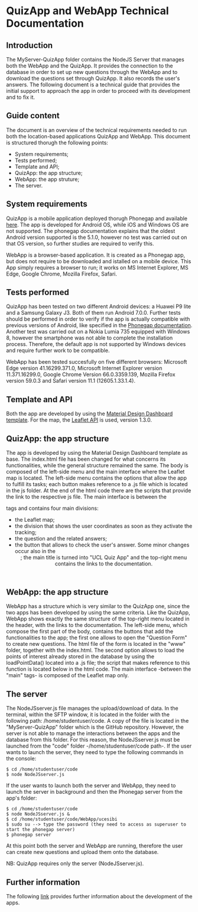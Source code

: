 # QuizApp and WebApp Technical Documentation

## Introduction

The MyServer-QuizApp folder contains the NodeJS Server that manages both the WebApp and the QuizApp. It provides the connection to the database 
in order to set up new questions through the WebApp and to download the questions set through QuizApp. It also records the user's answers.
The following document is a technical guide that provides the initial support to approach the app in order to proceed with its development and to fix it.

## Guide content

The document is an overview of the technical requirements needed to run both the location-based applications QuizApp and WebApp.
This document is structured thorugh the following points:
- System requirements;
- Tests performed;
- Template and API;
- QuizApp: the app structure;
- WebApp: the app struture;
- The server.

## System requirements

QuizApp is a mobile application deployed thorugh Phonegap and available [here]( https://build.phonegap.com/apps/3148274/share ). The app is developed for Android OS, while 
iOS and Windows OS are not supported. The phonegap documentation explains that the oldest Android version supported is the 5.1.0, however no test 
was carried out on that OS version, so further studies are required to verify this.

WebApp is a browser-based application. It is created as a Phonegap app, but does not require to be downloaded and istalled on a mobile device. 
This App simply requires a browser to run; it works on MS Internet Explorer, MS Edge, Google Chrome, Mozilla Firefox, Safari.

## Tests performed

QuizApp has been tested on two different Android devices: a Huawei P9 lite and a Samsung Galaxy J3. Both of them run Android 7.0.0. Further tests should be
performed in order to verify if the app is actually compatible with previous versions of Android, like specified in the [Phonegap documentation]( https://build.phonegap.com/current-support ).
Another test was carried out on a Nokia Lumia 735 equipped with Windows 8, however the smartphone was not able to complete the installation 
process. Therefore, the default app is not supported by Windows devices and require further work to be compatible.

WebApp has been tested succesfully on five different browsers: Microsoft Edge version 41.16299.371.0, Microsoft Internet Explorer version 11.371.16299.0, 
Google Chrome Version 66.0.3359.139, Mozilla Firefox version 59.0.3 and Safari version 11.1 (12605.1.33.1.4).

## Template and API

Both the app are developed by using the [Material Design Dashboard template]( https://getmdl.io/templates/index.html ). 
For the map, the [Leaflet API]( https://leafletjs.com/ ) is used, version 1.3.0.

## QuizApp: the app structure

The app is developed by using the Material Design Dashboard template as base. The index.html file has been changed for what concerns its functionalities,
while the general structure remained the same. The body is composed of the left-side menu and the main interface where the Leaflet map is located. The left-side
menu contains the options that allow the app to fulfill its tasks; each button makes reference to a .js file which is located in the js folder. At the end of
the html code there are the scripts that provide the link to the respective js file. The main interface is between the <main> tags and contains four main divisions:
- the Leaflet map;
- the division that shows the user coordinates as soon as they activate the tracking;
- the question and the related answers;
- the button that allows to check the user's answer.
Some minor changes occur also in the <header>; the main title is turned into "UCL Quiz App" and the top-right menu contains the links to the documentation.  

## WebApp: the app structure

WebApp has a structure which is very similar to the QuizApp one, since the two apps has been developed by using the same criteria. Like the QuizApp, WebApp 
shows exactly the same structure of the top-right menu located in the header, with the links to the documentation. The left-side menu, which compose the 
first part of the body, contains the buttons that add the functionalities to the app; the first one allows to open the "Question Form" to create new questions.
The html file of the form is located in the "www" folder, together with the index.html. The second option allows to load the points of interest already stored
in the database by using the loadPointData() located into a .js file; the script that makes reference to this function is located below in the html code. 
The main interface -between the "main" tags- is composed of the Leaflet map only. 

## The server

The NodeJSserver.js file manages the upload/download of data. In the terminal, within the SFTP window, it is located in the folder with the following path:
/home/studentuser/code. A copy of the file is located in the "MyServer-QuizApp" folder which is the GitHub repository. However, the server is not able to 
manage the interactions between the apps and the database from this folder. For this reason, the NodeJSserver.js must be launched from the "code" folder -/home/studentuser/code path-.
If the user wants to launch the server, they need to type the following commands in the console:

```
$ cd /home/studentuser/code
$ node NodeJSserver.js
```

If the user wants to launch both the server and WebApp, they need to launch the server in background and then the Phonegap server from the app's folder:

```
$ cd /home/studentuser/code
$ node NodeJSserver.js &
$ cd /home/studentuser/code/WebApp/ucesibi
$ sudo su --> type the password (they need to access as superuser to start the phonegap server)
$ phonegap server
```

At this point both the server and WebApp are running, therefore the user can create new questions and upload them onto the database.

NB: QuizApp requires only the server (NodeJSserver.js).

## Further information

The following [link]( https://www.dropbox.com/s/od2t6g29cekp8u6/Web%26Mobile-Report.pdf?dl=0 ) provides further information about the development of the apps.